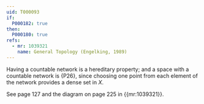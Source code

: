 ```yaml
---
uid: T000093
if:
  P000182: true
then:
  P000180: true
refs:
  - mr: 1039321
    name: General Topology (Engelking, 1989)
---
```


Having a countable network is a hereditary property; and a space with a countable network is {P26}, since choosing one point from each element of the network provides a dense set in $X$.

See page 127 and the diagram on page 225 in {{mr:1039321}}.
